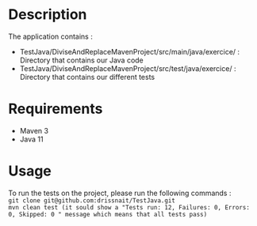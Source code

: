 # Description
The application contains : <br/>
 - TestJava/DiviseAndReplaceMavenProject/src/main/java/exercice/ :
   Directory that contains our Java code
 - TestJava/DiviseAndReplaceMavenProject/src/test/java/exercice/ :
   Directory that contains our different tests
# Requirements
 - Maven 3 
 - Java 11
# Usage
To run the tests on the project, please run the following commands :<br/>
	```git clone git@github.com:drissnait/TestJava.git```<br/>
	```mvn clean test (it sould show a "Tests run: 12, Failures: 0, Errors: 0, Skipped: 0
" message which means that all tests pass)```



	



